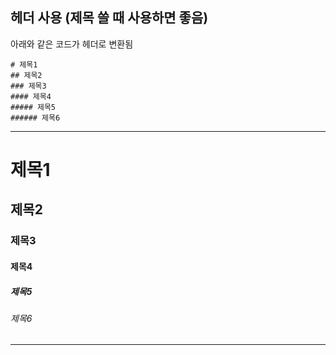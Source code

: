## 헤더 사용 (제목 쓸 때 사용하면 좋음)

아래와 같은 코드가 헤더로 변환됨

```
# 제목1
## 제목2
### 제목3
#### 제목4
##### 제목5
###### 제목6
```

---

# 제목1

## 제목2

### 제목3

#### 제목4

##### 제목5

###### 제목6

---
